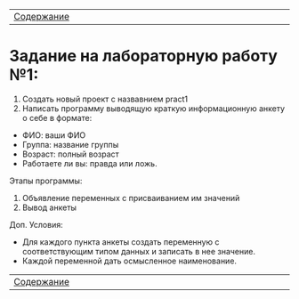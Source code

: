 <table style="width: 100%;">
    <tr>
        <td style="width: 20%;">
            <a href="../../README.md">Содержание</a>
        </td>
    <tr>
</table>


# Задание на лабораторную работу №1:

1. Создать новый проект с назвавнием pract1
2. Написать программу выводящую краткую информационную анкету о себе в формате:
* ФИО: ваши ФИО
* Группа: название группы
* Возраст: полный возраст 
* Работаете ли вы: правда или ложь.

Этапы программы:
1. Объявление переменных с присваиванием им значений
4. Вывод анкеты

Доп. Условия:
* Для каждого пункта анкеты создать переменную с соответствующим типом данных и записать в нее значение.
* Каждой переменной дать осмысленное наименование.


<table style="width: 100%;">
    <tr>
        <td style="width: 20%;">
            <a href="../../README.md">Содержание</a>
        </td>
    <tr>
</table>